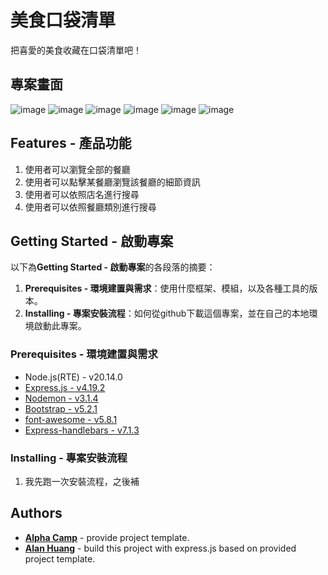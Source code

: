 # 美食口袋清單

把喜愛的美食收藏在口袋清單吧！

## 專案畫面

![image](https://github.com/alan890729/C3M3-project-restaurants-list/public/images/project-snapshot-restaurants-1.png)
![image](https://github.com/alan890729/C3M3-project-restaurants-list/public/images/project-snapshot-restaurants-2.png)
![image](https://github.com/alan890729/C3M3-project-restaurants-list/public/images/project-snapshot-restaurant-1.png)
![image](https://github.com/alan890729/C3M3-project-restaurants-list/public/images/project-snapshot-search-1.png)
![image](https://github.com/alan890729/C3M3-project-restaurants-list/public/images/project-snapshot-search-2.png)
![image](https://github.com/alan890729/C3M3-project-restaurants-list/public/images/project-snapshot-search-unmatched.png)

## Features - 產品功能

1. 使用者可以瀏覽全部的餐廳
2. 使用者可以點擊某餐廳瀏覽該餐廳的細節資訊
3. 使用者可以依照店名進行搜尋
4. 使用者可以依照餐廳類別進行搜尋

## Getting Started - 啟動專案

以下為**Getting Started - 啟動專案**的各段落的摘要：
1. **Prerequisites - 環境建置與需求**：使用什麼框架、模組，以及各種工具的版本。
2. **Installing - 專案安裝流程**：如何從github下載這個專案，並在自己的本地環境啟動此專案。


### Prerequisites - 環境建置與需求
- Node.js(RTE) - v20.14.0
- [Express.js - v4.19.2](https://expressjs.com)
- [Nodemon - v3.1.4](https://www.npmjs.com/package/nodemon)
- [Bootstrap - v5.2.1](https://www.jsdelivr.com/package/npm/bootstrap?tab=files&version=5.2.1&path=dist)
- [font-awesome - v5.8.1](https://cdnjs.com/libraries/font-awesome/5.8.1)
- [Express-handlebars - v7.1.3](https://www.npmjs.com/package/express-handlebars)

### Installing - 專案安裝流程

1. 我先跑一次安裝流程，之後補

## Authors

  - [**Alpha Camp**](https://tw.alphacamp.co/) - provide project template.
  - [**Alan Huang**](https://github.com/alan890729) - build this project with express.js based on provided project template.

